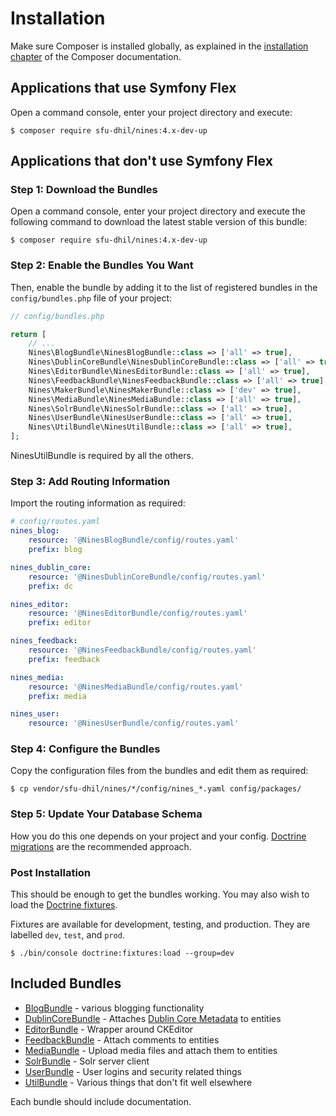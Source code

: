 Installation
============

Make sure Composer is installed globally, as explained in the
[installation chapter][composer] of the Composer documentation.

Applications that use Symfony Flex
----------------------------------

Open a command console, enter your project directory and execute:

```console
$ composer require sfu-dhil/nines:4.x-dev-up
```

Applications that don't use Symfony Flex
----------------------------------------

### Step 1: Download the Bundles

Open a command console, enter your project directory and execute the
following command to download the latest stable version of this bundle:

```console
$ composer require sfu-dhil/nines:4.x-dev-up
```

### Step 2: Enable the Bundles You Want

Then, enable the bundle by adding it to the list of registered bundles
in the `config/bundles.php` file of your project:

```php
// config/bundles.php

return [
    // ...
    Nines\BlogBundle\NinesBlogBundle::class => ['all' => true],
    Nines\DublinCoreBundle\NinesDublinCoreBundle::class => ['all' => true],
    Nines\EditorBundle\NinesEditorBundle::class => ['all' => true],
    Nines\FeedbackBundle\NinesFeedbackBundle::class => ['all' => true],
    Nines\MakerBundle\NinesMakerBundle::class => ['dev' => true],
    Nines\MediaBundle\NinesMediaBundle::class => ['all' => true],
    Nines\SolrBundle\NinesSolrBundle::class => ['all' => true],
    Nines\UserBundle\NinesUserBundle::class => ['all' => true],
    Nines\UtilBundle\NinesUtilBundle::class => ['all' => true],
];
```

NinesUtilBundle is required by all the others.

### Step 3: Add Routing Information

Import the routing information as required:

```yaml
# config/routes.yaml
nines_blog:
    resource: '@NinesBlogBundle/config/routes.yaml'
    prefix: blog

nines_dublin_core:
    resource: '@NinesDublinCoreBundle/config/routes.yaml'
    prefix: dc

nines_editor:
    resource: '@NinesEditorBundle/config/routes.yaml'
    prefix: editor

nines_feedback:
    resource: '@NinesFeedbackBundle/config/routes.yaml'
    prefix: feedback

nines_media:
    resource: '@NinesMediaBundle/config/routes.yaml'
    prefix: media

nines_user:
    resource: '@NinesUserBundle/config/routes.yaml'
```

### Step 4: Configure the Bundles

Copy the configuration files from the bundles and edit them as required:

```console
$ cp vendor/sfu-dhil/nines/*/config/nines_*.yaml config/packages/
```

### Step 5: Update Your Database Schema

How you do this one depends on your project and your config. [Doctrine
migrations][migrations] are the recommended approach.

### Post Installation

This should be enough to get the bundles working. You may also wish to load the
[Doctrine fixtures][fixtures].

Fixtures are available for development, testing, and production. They are
labelled `dev`, `test`, and `prod`.

```console
$ ./bin/console doctrine:fixtures:load --group=dev
```

Included Bundles
----------------

* [BlogBundle](BlogBundle/doc/index.md) - various blogging functionality
* [DublinCoreBundle](DublinCoreBundle/doc/index.md) - Attaches [Dublin Core Metadata][dcmi] to entities
* [EditorBundle](EditorBundle/doc/index.md) - Wrapper around CKEditor
* [FeedbackBundle](FeedbackBundle/doc/index.md) - Attach comments to entities
* [MediaBundle](MediaBundle/doc/index.md) - Upload media files and attach them to entities
* [SolrBundle](SolrBundle/doc/index.md) - Solr server client
* [UserBundle](UserBundle/doc/index.md) - User logins and security related things
* [UtilBundle](UtilBundle/doc/index.md) - Various things that don't fit well elsewhere

Each bundle should include documentation.

[composer]: https://getcomposer.org/doc/00-intro.md
[dcmi]: https://www.dublincore.org/specifications/dublin-core/dcmi-terms/
[migrations]: https://symfony.com/bundles/DoctrineMigrationsBundle/current/index.html
[fixtures]: https://symfony.com/bundles/DoctrineFixturesBundle/current/index.html
